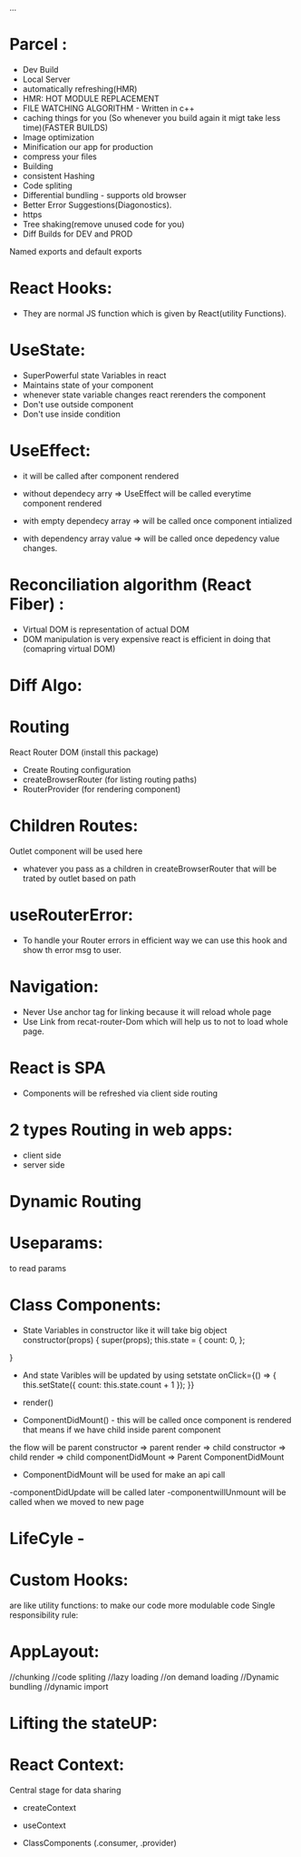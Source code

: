 ...

# Parcel :

- Dev Build
- Local Server
- automatically refreshing(HMR)
- HMR: HOT MODULE REPLACEMENT
- FILE WATCHING ALGORITHM - Written in c++
- caching things for you (So whenever you build again it migt take less time)(FASTER BUILDS)
- Image optimization
- Minification our app for production
- compress your files
- Building
- consistent Hashing
- Code spliting
- Differential bundling - supports old browser
- Better Error Suggestions(Diagonostics).
- https
- Tree shaking(remove unused code for you)
- Diff Builds for DEV and PROD

Named exports and default exports

# React Hooks:

- They are normal JS function which is given by React(utility Functions).

# UseState:

- SuperPowerful state Variables in react
- Maintains state of your component
- whenever state variable changes react rerenders the component
- Don't use outside component
- Don't use inside condition

# UseEffect:

- it will be called after component rendered

- without dependecy arry => UseEffect will be called everytime component rendered
- with empty dependecy array => will be called once component intialized
- with dependency array value => will be called once depedency value changes.

# Reconciliation algorithm (React Fiber) :

- Virtual DOM is representation of actual DOM
- DOM manipulation is very expensive react is efficient in doing that (comapring virtual DOM)

# Diff Algo:

# Routing

React Router DOM (install this package)

- Create Routing configuration
- createBrowserRouter (for listing routing paths)
- RouterProvider (for rendering component)

# Children Routes:

Outlet component will be used here

- whatever you pass as a children in createBrowserRouter that will be trated by outlet based on path

# useRouterError:

- To handle your Router errors in efficient way we can use this hook and show th error msg to user.

# Navigation:

- Never Use anchor tag for linking because it will reload whole page
- Use Link from recat-router-Dom which will help us to not to load whole page.

# React is SPA

- Components will be refreshed via client side routing

# 2 types Routing in web apps:

- client side
- server side

# Dynamic Routing

# Useparams:

to read params

# Class Components:

- State Variables in constructor like it will take big object
constructor(props) {
super(props);
this.state = {
count: 0,
};

}

- And state Varibles will be updated by using setstate
onClick={() => {
this.setState({ count: this.state.count + 1 });
}}

- render()

- ComponentDidMount() - this will be called once component is rendered that means if we have child inside parent component

the flow will be parent constructor => parent render => child constructor => child render => child componentDidMount => Parent ComponentDidMount

- ComponentDidMount will be used for make an api call

-componentDidUpdate will be called later
-componentwillUnmount will be called when we moved to new page


# LifeCyle -
<!-- 
Render phase:
  Parent Constructor
  Parent Render
    
    firstChild Constructor
    firstChild render

    SecondChild Constructor
    secondChild Phase

Commit Phase:
   <DOM updated in single batch instead of doing multiple times>

   first child componentDidMount called
   second child componentDidMount called
   parent componentDidMount called

 -->


 # Custom Hooks:
 are like utility functions: to make our code more  modulable code
 Single responsibility rule:

 # AppLayout:
 <!-- 
 AppLayout=>
     user(state variable)
       => <Body user={user}/> (pass it as props)
            => <Restaurant Card user={user}/> (use it in restaurant card since Body is parent for it we need to pass it from Body component).

            PROPS DRILLING (this concept)
  -->

//chunking
//code spliting
//lazy loading
//on demand loading
//Dynamic bundling
//dynamic import


# Lifting the stateUP:

# React Context:
Central stage for data sharing

- createContext
- useContext

- ClassComponents (.consumer, .provider)
